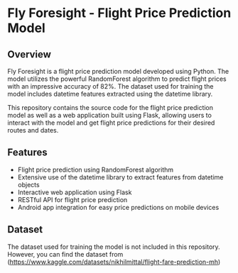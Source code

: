 # Fly Foresight - Flight Price Prediction Model


## Overview

Fly Foresight is a flight price prediction model developed using Python. The model utilizes the powerful RandomForest algorithm to predict flight prices with an impressive accuracy of 82%. The dataset used for training the model includes datetime features extracted using the datetime library.

This repository contains the source code for the flight price prediction model as well as a web application built using Flask, allowing users to interact with the model and get flight price predictions for their desired routes and dates.

## Features

- Flight price prediction using RandomForest algorithm
- Extensive use of the datetime library to extract features from datetime objects
- Interactive web application using Flask
- RESTful API for flight price prediction
- Android app integration for easy price predictions on mobile devices

## Dataset
The dataset used for training the model is not included in this repository. However, you can find the dataset from (https://www.kaggle.com/datasets/nikhilmittal/flight-fare-prediction-mh)
